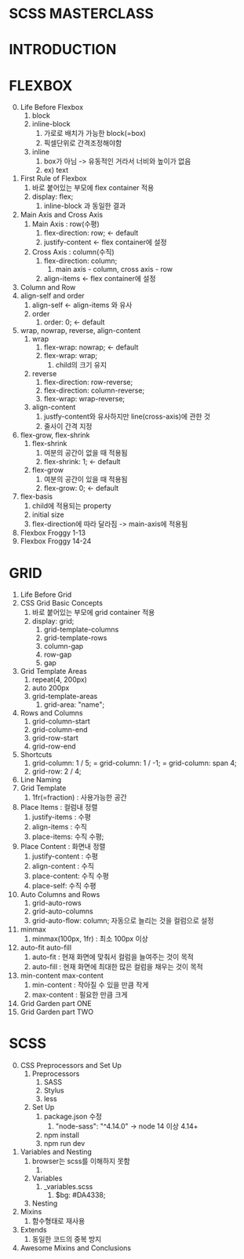 # SCSS MASTERCLASS

# INTRODUCTION

# FLEXBOX
0. Life Before Flexbox
   1. block
   2. inline-block
      1. 가로로 배치가 가능한 block(=box)
      2. 픽셀단위로 간격조정해야함
   3. inline
      1. box가 아님 -> 유동적인 거라서 너비와 높이가 없음
      2. ex) text
1. First Rule of Flexbox
   1. 바로 붙어있는 부모에 flex container 적용
   2. display: flex;
      1. inline-block 과 동일한 결과
2. Main Axis and Cross Axis
   1. Main Axis : row(수평)
      1. flex-direction: row; <- default
      2. justify-content <- flex container에 설정 
   2. Cross Axis : column(수직)
      1. flex-direction: column;
         1. main axis - column, cross axis - row 
      2. align-items <- flex container에 설정
3. Column and Row
4. align-self and order
   1. align-self <- align-items 와 유사
   2. order
      1. order: 0; <- default
5. wrap, nowrap, reverse, align-content
   1. wrap
      1. flex-wrap: nowrap; <- default
      2. flex-wrap: wrap;
         1. child의 크기 유지
   2. reverse
      1. flex-direction: row-reverse;
      2. flex-direction: column-reverse;
      3. flex-wrap: wrap-reverse;
   3. align-content
      1. justfy-content와 유사하지만 line(cross-axis)에 관한 것
      2. 줄사이 간격 지정
6. flex-grow, flex-shrink
   1. flex-shrink
      1. 여분의 공간이 없을 때 적용됨
      2. flex-shrink: 1; <- default
   2. flex-grow
      1. 여분의 공간이 있을 때 적용됨
      2. flex-grow: 0; <- default
7. flex-basis
   1. child에 적용되는 property
   2. initial size
   3. flex-direction에 따라 달라짐 -> main-axis에 적용됨
8. Flexbox Froggy 1-13
9. Flexbox Froggy 14-24

# GRID
1. Life Before Grid
2. CSS Grid Basic Concepts
   1. 바로 붙어있는 부모에 grid container 적용
   2. display: grid;
      1. grid-template-columns
      2. grid-template-rows
      3. column-gap
      4. row-gap
      5. gap
3. Grid Template Areas
   1. repeat(4, 200px)
   2. auto 200px
   3. grid-template-areas
      1. grid-area: "name";
4. Rows and Columns
   1. grid-column-start
   2. grid-column-end
   3. grid-row-start
   4. grid-row-end
5. Shortcuts
   1. grid-column: 1 / 5; = grid-column: 1 / -1; = grid-column: span 4;
   2. grid-row: 2 / 4;
6. Line Naming
7. Grid Template
   1. 1fr(=fraction) : 사용가능한 공간
8. Place Items : 컬럼내 정렬
   1. justify-items : 수평
   2. align-items : 수직
   3. place-items: 수직 수평;
9.  Place Content : 화면내 정렬
    1.  justify-content : 수평
    2.  align-content : 수직
    3.  place-content: 수직 수평
    4.  place-self: 수직 수평
10. Auto Columns and Rows
    1.  grid-auto-rows
    2.  grid-auto-columns
    3.  grid-auto-flow: column; 자동으로 늘리는 것을 컬럼으로 설정
11. minmax
    1.  minmax(100px, 1fr) : 최소 100px 이상
12. auto-fit auto-fill
    1.  auto-fit : 현재 화면에 맞춰서 컬럼을 늘여주는 것이 목적
    2.  auto-fill : 현재 화면에 최대한 많은 컬럼을 채우는 것이 목적
13. min-content max-content
    1.  min-content : 작아질 수 있을 만큼 작게
    2.  max-content : 필요한 만큼 크게
14. Grid Garden part ONE
15. Grid Garden part TWO

# SCSS
0. CSS Preprocessors and Set Up
   1. Preprocessors
      1. SASS  
      2. Stylus
      3. less
   2. Set Up
      1. package.json 수정
         1. "node-sass": "^4.14.0" -> node 14 이상 4.14+
      2. npm install
      3. npm run dev
1. Variables and Nesting
   1. browser는 scss를 이해하지 못함
      1. <link rel="stylesheet" href="dist/css/styles.css" />
   2. Variables
      1. _variables.scss
         1. $bg: #DA4338;
   3. Nesting
2. Mixins
   1. 함수형태로 재사용
3. Extends
   1. 동일한 코드의 중복 방지
4. Awesome Mixins and Conclusions